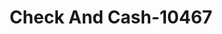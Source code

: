 ---
f_zip-code: 49801
f_state-code: MI
title: Check And Cash-10467
f_phone: 906-779-1906
f_city-only: Iron Mountain
f_address: 1200 Carpenter Ave Iron Mountain
f_location-unique-id: '10467'
slug: check-and-cash-10467
updated-on: '2024-05-30T13:46:58.046Z'
created-on: '2024-05-30T13:36:59.803Z'
published-on: '2024-05-30T13:54:32.469Z'
f_city-state: cms/city/iron-mountain-mi.md
f_company: cms/company/check-and-cash.md
f_state: cms/state/michigan.md
layout: '[payday-loan].html'
tags: payday-loan
---